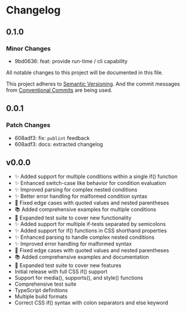 # Changelog

## 0.1.0

### Minor Changes

- 9bd0636: feat: provide run-time / cli capability

All notable changes to this project will be documented in this file.

<!-- TODO: The format is based on [Keep a Changelog](https://keepachangelog.com/en/1.0.0/) and t -->

This project adheres to [Semantic Versioning](https://semver.org/spec/v2.0.0.html).
And the commit messages from [Conventional Commits](https://conventionalcommits.org) are being used.

## 0.0.1

### Patch Changes

- 608adf3: fix: `publint` feedback
- 608adf3: docs: extracted changelog

## v0.0.0

- ✨ Added support for multiple conditions within a single if() function
- ✨ Enhanced switch-case like behavior for condition evaluation
- ✨ Improved parsing for complex nested conditions
- ✨ Better error handling for malformed condition syntax
- 🐛 Fixed edge cases with quoted values and nested parentheses
- 📚 Added comprehensive examples for multiple conditions
- 🧪 Expanded test suite to cover new functionality
- ✨ Added support for multiple if-tests separated by semicolons
- ✨ Added support for if() functions in CSS shorthand properties
- ✨ Enhanced parsing to handle complex nested conditions
- ✨ Improved error handling for malformed syntax
- 🐛 Fixed edge cases with quoted values and nested parentheses
- 📚 Added comprehensive examples and documentation
- 🧪 Expanded test suite to cover new features
- Initial release with full CSS if() support
- Support for media(), supports(), and style() functions
- Comprehensive test suite
- TypeScript definitions
- Multiple build formats
- Correct CSS if() syntax with colon separators and else keyword
